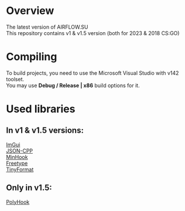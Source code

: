 # Overview
The latest version of AIRFLOW.SU \
This repository contains v1 & v1.5 version (both for 2023 & 2018 CS:GO)

# Compiling 
To build  projects, you need to use the Microsoft Visual Studio with v142 toolset. \
You may use **Debug / Release | x86** build options for it.

# Used libraries 
## In v1 & v1.5 versions:
[ImGui](https://github.com/ocornut/imgui) \
[JSON-CPP](https://github.com/open-source-parsers/jsoncpp) \
[MinHook](https://github.com/TsudaKageyu/minhook) \
[Freetype](https://freetype.org/) \
[TinyFormat](https://github.com/c42f/tinyformat) 

## Only in v1.5:
[PolyHook](https://github.com/stevemk14ebr/PolyHook_2_0)
